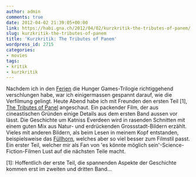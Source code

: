 ```yaml
---
author: admin
comments: true
date: 2012-04-02 21:39:05+00:00
link: https://habi.gna.ch/2012/04/02/kurzkritik-the-tributes-of-panem/
slug: kurzkritik-the-tributes-of-panem
title: 'Kurzkritik: The Tributes of Panem'
wordpress_id: 2715
categories:
- movies
tags:
- kritik
- kurzkritik
---
```


Nachdem ich in den [Ferien](https://habi.gna.ch/2012/03/17/tansania/) die Hunger Games-Trilogie richtiggehend verschlungen habe, war ich einigermassen gespannt darauf, wie die Verfilmung gelingt. Heute Abend habe ich mit Freunden den ersten Teil [1], [The Tributes of Panel](https://imdb.com/title/tt1392170/) angeschaut. Ein packender Film, der aus cineastischen Gründen einige Details aus dem ersten Band aussen vor lässt. Die Geschichte um Katniss Everdeen wird in rasenden Schnitten mit einem guten Mix aus Natur- und erdrückenden Grossstadt-Bildern erzählt. Vieles mit anderen Bildern, als beim Lesen in meinem Kopf entstanden, beispielsweise das [Füllhorn](http://thehungergames.wikia.com/wiki/Cornucopia), welches aber so viel besser zum Filmstil passt. Ein erster Teil, welcher mir als Fan von 'es könnte möglich sein'-Science-Fiction-Filmen Lust auf die nächsten Teile macht.

[1]: Hoffentlich der erste Teil, die spannenden Aspekte der Geschichte kommen erst im zweiten und dritten Band...
